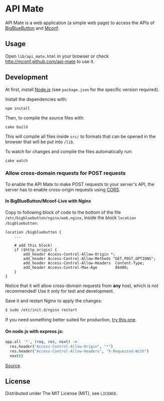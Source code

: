 API Mate
========

API Mate is a web application (a simple web page) to access the APIs of [BigBlueButton](http://bigbluebutton.org) and [Mconf](http://mconf.org).

Usage
-----

Open `lib/api_mate.html` in your browser or check http://mconf.github.com/api-mate to use it.

Development
-----------

At first, install [Node.js](http://nodejs.org/) (see `package.json` for the specific version required).

Install the dependencies with:

    npm install

Then, to compile the source files with:

    cake build

This will compile all files inside `src/` to formats that can be opened in the browser that will be put into `/lib`.

To watch for changes and compile the files automatically run:

    cake watch

### Allow cross-domain requests for POST requests

To enable the API Mate to make POST requests to your server's API, the server has to enable cross-origin
requests using [CORS](http://en.wikipedia.org/wiki/Cross-origin_resource_sharing).

#### In BigBlueButton/Mconf-Live with Nginx

Copy to following block of code to the bottom of the file `/etc/bigbluebutton/nginx/web.nginx`, inside the
block `location /bigbluebutton`:

```
location /bigbluebutton {
    ...

    # add this block!
    if ($http_origin) {
        add_header Access-Control-Allow-Origin *;
        add_header Access-Control-Allow-Methods "GET,POST,OPTIONS";
        add_header Access-Control-Allow-Headers  Content-Type;
        add_header Access-Control-Max-Age        86400;
    }
}
```

Notice that it will allow cross-domain requests from **any** host, which is not recommended! Use it only
for test and development.

Save it and restart Nginx to apply the changes:

```bash
$ sudo /etc/init.d/nginx restart
```

If you need something better suited for production, [try this one](http://enable-cors.org/server_nginx.html).

#### On node.js with express.js:

```coffeescript
app.all '*', (req, res, next) ->
  res.header("Access-Control-Allow-Origin", "*")
  res.header("Access-Control-Allow-Headers", "X-Requested-With")
  next()
```

[Source](http://enable-cors.org/server_expressjs.html).


License
-------

Distributed under The MIT License (MIT), see `LICENSE`.
